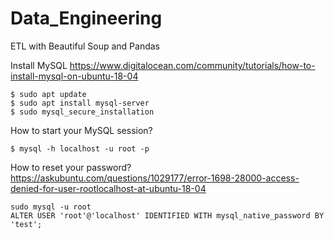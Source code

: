 # Data_Engineering
ETL with Beautiful Soup and Pandas

Install MySQL 
https://www.digitalocean.com/community/tutorials/how-to-install-mysql-on-ubuntu-18-04

```
$ sudo apt update
$ sudo apt install mysql-server
$ sudo mysql_secure_installation
```
How to start your MySQL session?

```$ mysql -h localhost -u root -p```

How to reset your password?
https://askubuntu.com/questions/1029177/error-1698-28000-access-denied-for-user-rootlocalhost-at-ubuntu-18-04

```
sudo mysql -u root
ALTER USER 'root'@'localhost' IDENTIFIED WITH mysql_native_password BY 'test';
```
